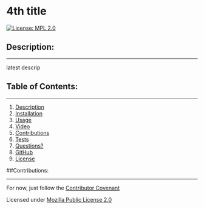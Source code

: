 # 4th title
  [![License: MPL 2.0](https://img.shields.io/badge/License-MPL%202.0-brightgreen.svg)](https://opensource.org/licenses/MPL-2.0)

  ## Description:
  ___
  latest descrip

  ## Table of Contents:
  ___
  1) [Description](#Description)
  2) [Installation](#Installation)
  3) [Usage](Usage)
  4) [Video](Video)
  5) [Contributions](#Contributions)
  6) [Tests](#Tests)
  7) [Questions?](#Questions?)
  8) [GitHub](#GitHub)
  9) [License](#License)

  ##Contributions:
  ___
  For now, just follow the [Contributor Covenant](https://www.contributor-covenant.org/)

  
  Licensed under [Mozilla Public License 2.0](https://opensource.org/licenses/MPL-2.0)

